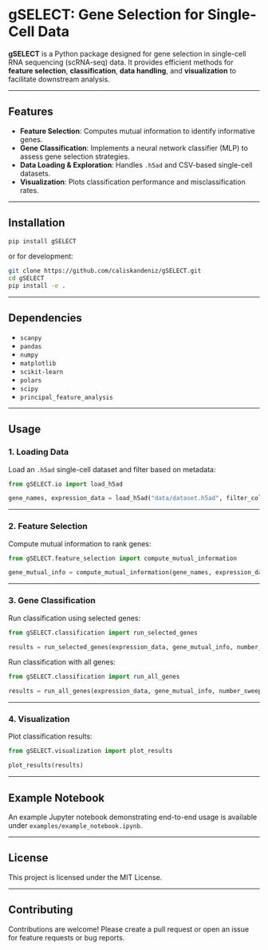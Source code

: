# gSELECT: Gene Selection for Single-Cell Data

**gSELECT** is a Python package designed for gene selection in single-cell RNA sequencing (scRNA-seq) data. 
It provides efficient methods for **feature selection**, **classification**, **data handling**, and **visualization** to facilitate downstream analysis.

---

## Features

- **Feature Selection**: Computes mutual information to identify informative genes.
- **Gene Classification**: Implements a neural network classifier (MLP) to assess gene selection strategies.
- **Data Loading & Exploration**: Handles `.h5ad` and CSV-based single-cell datasets.
- **Visualization**: Plots classification performance and misclassification rates.

---

## Installation

```sh
pip install gSELECT
```

or for development:

```sh
git clone https://github.com/caliskandeniz/gSELECT.git
cd gSELECT
pip install -e .
```

---

## Dependencies

- `scanpy`
- `pandas`
- `numpy`
- `matplotlib`
- `scikit-learn`
- `polars`
- `scipy`
- `principal_feature_analysis`
---

## Usage

### **1. Loading Data**

Load an `.h5ad` single-cell dataset and filter based on metadata:

```python
from gSELECT.io import load_h5ad

gene_names, expression_data = load_h5ad("data/dataset.h5ad", filter_column="cell_type", filter_values=["type1", "type2"])
```

---

### **2. Feature Selection**

Compute mutual information to rank genes:

```python
from gSELECT.feature_selection import compute_mutual_information

gene_mutual_info = compute_mutual_information(gene_names, expression_data, top_mutual_information=50)
```

---

### **3. Gene Classification**

Run classification using selected genes:

```python
from gSELECT.classification import run_selected_genes

results = run_selected_genes(expression_data, gene_mutual_info, number_sweeps=10, top_n_genes=5)
```

Run classification with all genes:

```python
from gSELECT.classification import run_all_genes

results = run_all_genes(expression_data, gene_mutual_info, number_sweeps=10)
```

---

### **4. Visualization**

Plot classification results:

```python
from gSELECT.visualization import plot_results

plot_results(results)
```

---

## Example Notebook

An example Jupyter notebook demonstrating end-to-end usage is available under `examples/example_notebook.ipynb`.

---

## License

This project is licensed under the MIT License.

---

## Contributing

Contributions are welcome! Please create a pull request or open an issue for feature requests or bug reports.

